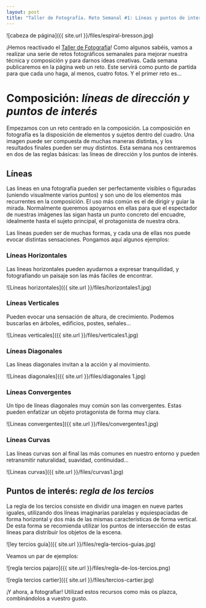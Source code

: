 ```yaml
---
layout: post
title: "Taller de Fotografía. Reto Semanal #1: Líneas y puntos de interés."
---
```


![cabeza de página]({{ site.url }}/files/espiral-bresson.jpg)

¡Hemos reactivado el [Taller de Fotografía](http://lewiscarroll.es/fotografía-y-revelado)! 
Como algunos sabéis, vamos a realizar una serie de retos fotográficos semanales para mejorar nuestra técnica y composición y para darnos ideas creativas. 
Cada semana publicaremos en la página web un reto. Este servirá como punto de partida para que cada uno haga, al menos, cuatro fotos. Y el primer reto es...


# Composición: *líneas de dirección y puntos de interés* #

Empezamos con un reto centrado en la composición. La composición en fotografía es la disposición de elementos y sujetos dentro del cuadro. Una imagen puede ser compuesta de muchas maneras distintas, y los resultados finales pueden ser muy distintos.
Esta semana nos centraremos en dos de las reglas básicas: las líneas de dirección y los puntos de interés.

## Líneas ## 
Las lineas en una fotografía pueden ser perfectamente visibles o figuradas (uniendo visualmente varios puntos) y son uno de los elementos más recurrentes en la composición.
El uso más común es el de dirigir y guiar la mirada. Normalmente queremos apoyarnos en ellas para que el espectador de nuestras imágenes las sigan hasta un punto concreto del encuadre, idealmente hasta el sujeto principal, el protagonista de nuestra obra.

Las líneas pueden ser de muchas formas, y cada una de ellas nos puede evocar distintas sensaciones. Pongamos aquí algunos ejemplos:

### Líneas Horizontales ###

Las lineas horizontales pueden ayudarnos a expresar tranquilidad, y fotografiando un paisaje son las más fáciles de encontrar. 

![Líneas horizontales]({{ site.url }}/files/horizontales1.jpg)

### Líneas Verticales ###

Pueden evocar una sensación de altura, de crecimiento. Podemos buscarlas en árboles, edificios, postes, señales...

![Líneas verticales]({{ site.url }}/files/verticales1.jpg)

### Líneas Diagonales ###

Las líneas diagonales invitan a la acción y al movimiento.

![Líneas diagonales]({{ site.url }}/files/diagonales 1.jpg)

### Líneas Convergentes ###

Un tipo de líneas diagonales muy común son las convergentes. Estas pueden enfatizar un objeto protagonista de forma muy clara.

![Lineas convergentes]({{ site.url }}/files/convergentes1.jpg)

### Líneas Curvas ###

Las líneas curvas son al final las más comunes en nuestro entorno y pueden retransmitir naturalidad, suavidad, continuidad...

![Lineas curvas]({{ site.url }}/files/curvas1.jpg)


## Puntos de interés: *regla de los tercios* ##
La regla de los tercios consiste en dividir una imagen en nueve partes iguales, utilizando dos líneas imaginarias paralelas y equiespaciadas de forma horizontal y dos más de las mismas características de forma vertical. De esta forma se recomienda utilizar los puntos de intersección de estas líneas para distribuir los objetos de la escena.

![ley tercios guía]({{ site.url }}/files/regla-tercios-guias.jpg)

Veamos un par de ejemplos: 

![regla tercios pajaro]({{ site.url }}/files/regla-de-los-tercios.png)

![regla tercios cartier]({{ site.url }}/files/tercios-cartier.jpg)

¡Y ahora, a fotografiar! Utilizad estos recursos como más os plazca, combinándolos a vuestro gusto. 





